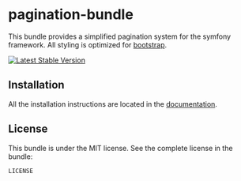 pagination-bundle
=================

This bundle provides a simplified pagination system for the symfony framework. All styling is optimized for [bootstrap](http://getbootstrap.com/).

[![Latest Stable Version](https://poser.pugx.org/jonasarts/pagination-bundle/v/stable.png)](https://packagist.org/packages/jonasarts/pagination-bundle)

Installation
------------

All the installation instructions are located in the [documentation](https://github.com/jonasarts/pagination-bundle/blob/master/Resources/doc/index.md).

License
-------

This bundle is under the MIT license. See the complete license in the bundle:

    LICENSE